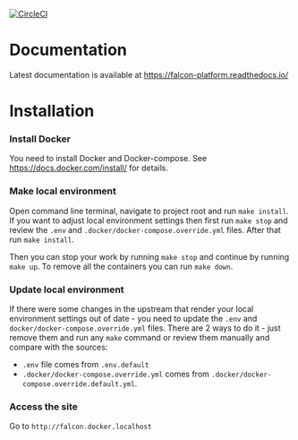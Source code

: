 [![CircleCI](https://circleci.com/gh/systemseed/falcon/tree/master.svg?style=svg)](https://circleci.com/gh/systemseed/falcon/tree/master)

# Documentation
Latest documentation is available at https://falcon-platform.readthedocs.io/

# Installation

### Install Docker
You need to install Docker and Docker-compose.
See https://docs.docker.com/install/ for details.

### Make local environment
Open command line terminal, navigate to project root and run `make install`.
If you want to adjust local environment settings then first run `make stop`
and review the `.env` and `.docker/docker-compose.override.yml` files.
After that run `make install`.

Then you can stop your work by running `make stop` and continue by running
`make up`. To remove all the containers you can run `make down`.

### Update local environment
If there were some changes in the upstream that render your local environment
settings out of date - you need to update the `.env` and
`docker/docker-compose.override.yml` files. There are 2 ways to do it - just
remove them and run any `make` command or review them manually and compare with
the sources:
* `.env` file comes from `.env.default`
* `.docker/docker-compose.override.yml` comes from `.docker/docker-compose.override.default.yml`.

### Access the site
Go to `http://falcon.docker.localhost`
